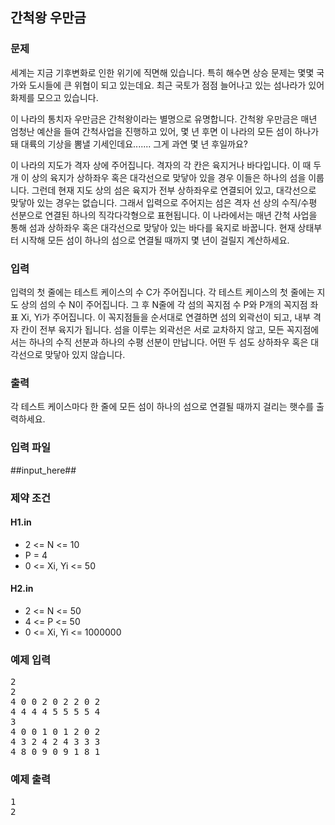 ## 간척왕 우만금
 
### 문제
 
세계는 지금 기후변화로 인한 위기에 직면해 있습니다. 특히 해수면 상승 문제는 몇몇 국가와 도시들에 큰 위협이 되고 있는데요. 최근 국토가 점점 늘어나고 있는 섬나라가 있어 화제를 모으고 있습니다.

이 나라의 통치자 우만금은 간척왕이라는 별명으로 유명합니다. 간척왕 우만금은 매년 엄청난 예산을 들여 간척사업을 진행하고 있어, 몇 년 후면 이 나라의 모든 섬이 하나가 돼 대륙의 기상을 뽐낼 기세인데요....... 그게 과연 몇 년 후일까요?

이 나라의 지도가 격자 상에 주어집니다. 격자의 각 칸은 육지거나 바다입니다. 이 때 두 개 이 상의 육지가 상하좌우 혹은 대각선으로 맞닿아 있을 경우 이들은 하나의 섬을 이룹니다. 그런데 현재 지도 상의 섬은 육지가 전부 상하좌우로 연결되어 있고, 대각선으로 맞닿아 있는 경우는 없습니다. 그래서 입력으로 주어지는 섬은 격자 선 상의 수직/수평 선분으로 연결된 하나의 직각다각형으로 표현됩니다. 이 나라에서는 매년 간척 사업을 통해 섬과 상하좌우 혹은 대각선으로 맞닿아 있는 바다를 육지로 바꿉니다. 현재 상태부터 시작해 모든 섬이 하나의 섬으로 연결될 때까지 몇 년이 걸릴지 계산하세요.

                                                                                                                                                                                                   
### 입력
 
입력의 첫 줄에는 테스트 케이스의 수 C가 주어집니다. 각 테스트 케이스의 첫 줄에는 지도 상의 섬의 수 N이 주어집니다. 그 후 N줄에 각 섬의 꼭지점 수 P와 P개의 꼭지점 좌표 Xi, Yi가 주어집니다. 이 꼭지점들을 순서대로 연결하면 섬의 외곽선이 되고, 내부 격자 칸이 전부 육지가 됩니다. 섬을 이루는 외곽선은 서로 교차하지 않고, 모든 꼭지점에서는 하나의 수직 선분과 하나의 수평 선분이 만납니다. 어떤 두 섬도 상하좌우 혹은 대각선으로 맞닿아 있지 않습니다.
 
### 출력
 
각 테스트 케이스마다 한 줄에 모든 섬이 하나의 섬으로 연결될 때까지 걸리는 햇수를 출력하세요.
 
### 입력 파일
 
##input_here##
 
 
### 제약 조건

#### H1.in

* 2 <= N <= 10
* P = 4
* 0 <= Xi, Yi <= 50

#### H2.in

* 2 <= N <= 50
* 4 <= P <= 50
* 0 <= Xi, Yi <= 1000000

 
### 예제 입력
 
<pre>
2
2
4 0 0 2 0 2 2 0 2
4 4 4 4 5 5 5 5 4
3
4 0 0 1 0 1 2 0 2
4 3 2 4 2 4 3 3 3
4 8 0 9 0 9 1 8 1
</pre>
 
### 예제 출력
 
<pre>
1
2
</pre>


